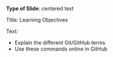 **Type of Slide**: centered text

Title: Learning Objectives

Text: 

* Explain the different Git/GitHub terms
* Use these commands online in GitHub

